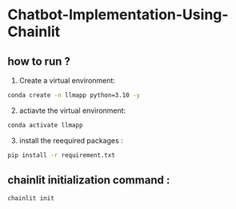 # Chatbot-Implementation-Using-Chainlit

## how to run ?

1. Create a virtual environment:

``` bash
conda create -n llmapp python=3.10 -y

```
2. actiavte the  virtual environment:

``` bash
conda activate llmapp 

```
3. install the reequired packages :

``` bash
pip install -r requirement.txt

```

## chainlit initialization command :

```bash
chainlit init
```

